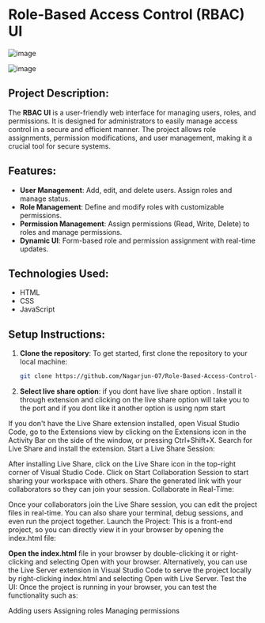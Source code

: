 # Role-Based Access Control (RBAC) UI
![image](https://github.com/user-attachments/assets/24ff780e-2c77-4e66-94e6-489a40d98462)

![image](https://github.com/user-attachments/assets/6ae229fd-ac94-44ca-8edb-4a3d2a45e2fe)


## Project Description:
The **RBAC UI** is a user-friendly web interface for managing users, roles, and permissions. It is designed for administrators to easily manage access control in a secure and efficient manner. The project allows role assignments, permission modifications, and user management, making it a crucial tool for secure systems.

## Features:
- **User Management**: Add, edit, and delete users. Assign roles and manage status.
- **Role Management**: Define and modify roles with customizable permissions.
- **Permission Management**: Assign permissions (Read, Write, Delete) to roles and manage permissions.
- **Dynamic UI**: Form-based role and permission assignment with real-time updates.

## Technologies Used:
- HTML
- CSS
- JavaScript 

## Setup Instructions:

1. **Clone the repository**:
   To get started, first clone the repository to your local machine:
   ```bash
   git clone https://github.com/Nagarjun-07/Role-Based-Access-Control-RBAC-UI.git

2. **Select live share option**: if you dont have live share option . Install it through extension and clicking on the live share option will take you to the port and if you dont like it another option is using npm start

If you don't have the Live Share extension installed, open Visual Studio Code, go to the Extensions view by clicking on the Extensions icon in the Activity Bar on the side of the window, or pressing Ctrl+Shift+X.
Search for Live Share and install the extension.
Start a Live Share Session:

After installing Live Share, click on the Live Share icon in the top-right corner of Visual Studio Code.
Click on Start Collaboration Session to start sharing your workspace with others.
Share the generated link with your collaborators so they can join your session.
Collaborate in Real-Time:

Once your collaborators join the Live Share session, you can edit the project files in real-time.
You can also share your terminal, debug sessions, and even run the project together.
Launch the Project: This is a front-end project, so you can directly view it in your browser by opening the index.html file:

**Open the index.html** file in your browser by double-clicking it or right-clicking and selecting Open with your browser.
Alternatively, you can use the Live Server extension in Visual Studio Code to serve the project locally by right-clicking index.html and selecting Open with Live Server.
Test the UI: Once the project is running in your browser, you can test the functionality such as:

Adding users
Assigning roles
Managing permissions
   
